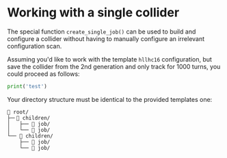 # Working with a single collider

The special function ```create_single_job()``` can be used to build and configure a collider without having to manually configure an irrelevant configuration scan.

Assuming you'd like to work with the template `hllhc16` configuration, but save the collider from the 2nd generation and only track for 1000 turns, you could proceed as follows:





```py title="file.py" linenums="1"
print('test')
```

Your directory structure must be identical to the provided templates one:
```
📁 root/
├─╴📁 children/
│   ├── 📁 job/
│   └── 📁 job/
└── 📁 children/
    ├── 📁 job/
    └── 📁 job/
```
